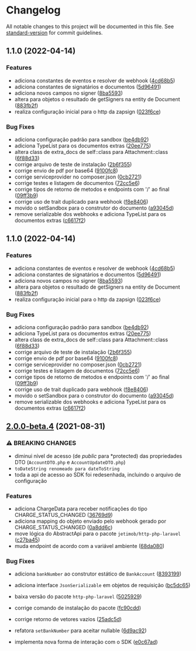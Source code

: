 # Changelog

All notable changes to this project will be documented in this file. See [standard-version](https://github.com/conventional-changelog/standard-version) for commit guidelines.

## 1.1.0 (2022-04-14)


### Features

* adiciona constantes de eventos e resolver de webhook ([4cd68b5](https://github.com/jetimob/zapsign-sdk-php-laravel/commit/4cd68b543b8af516419c9c8d6ddd66e8390534fa))
* adiciona constantes de signatários e documentos ([5d96491](https://github.com/jetimob/zapsign-sdk-php-laravel/commit/5d96491b7e881d55d6e9e1368ac462c62c1ed2b2))
* adiciona novos campos no signer ([8ba5593](https://github.com/jetimob/zapsign-sdk-php-laravel/commit/8ba55931a0780b39404ee834152a5a8576521792))
* altera para objetos o resultado de getSigners na entity de Document ([883fb2f](https://github.com/jetimob/zapsign-sdk-php-laravel/commit/883fb2f615c6cdeb482b3568f13d8591f3dc2651))
* realiza configuração inicial para o http da zapsign ([023f6ce](https://github.com/jetimob/zapsign-sdk-php-laravel/commit/023f6ce99c123520d1c13290db52f6ba80376d74))


### Bug Fixes

* adiciona configuração padrão para sandbox ([be4db92](https://github.com/jetimob/zapsign-sdk-php-laravel/commit/be4db92464bed73d432ae8b149fa0ac850248751))
* adiciona TypeList para os documentos extras ([20ee775](https://github.com/jetimob/zapsign-sdk-php-laravel/commit/20ee775f9ef2d00897b8291f00b1269f9580cd27))
* altera class de extra_docs de self::class para Attachment::class ([6f88d33](https://github.com/jetimob/zapsign-sdk-php-laravel/commit/6f88d3377beff576ce4f60b0a078e0ef16d9d9b7))
* corrige arquivo de teste de instalação ([2b6f355](https://github.com/jetimob/zapsign-sdk-php-laravel/commit/2b6f355416e3ee1f8d6f194b3cd17f39d05fe869))
* corrige envio de pdf por base64 ([9100fc8](https://github.com/jetimob/zapsign-sdk-php-laravel/commit/9100fc8d5a1bee0ded359bfe21927900df261804))
* corrige serviceprovider no composer.json ([0cb2721](https://github.com/jetimob/zapsign-sdk-php-laravel/commit/0cb2721dc2f56ca103b973376344d99d1ff767f8))
* corrige testes e listagem de documentos ([72cc5e6](https://github.com/jetimob/zapsign-sdk-php-laravel/commit/72cc5e66d866122bae7ae320453da84a38593d55))
* corrige tipos de retorno de metodos e endpoints com '/' ao final ([09ff3b9](https://github.com/jetimob/zapsign-sdk-php-laravel/commit/09ff3b9622ce562e66a9094a64921b534ca0d415))
* corrige uso de trait duplicado para webhook ([f8e8406](https://github.com/jetimob/zapsign-sdk-php-laravel/commit/f8e840623a216e5d04216b4f0ea566675b288831))
* movido o setSandbox para o construtor do documento ([a93045d](https://github.com/jetimob/zapsign-sdk-php-laravel/commit/a93045d0835072f45183ee5127ba079df5c38802))
* remove serializable dos webhooks e adiciona TypeList para os documentos extras ([c6617f2](https://github.com/jetimob/zapsign-sdk-php-laravel/commit/c6617f2d1c44b7ac16d869059790a91cd1f4bccc))

## 1.1.0 (2022-04-14)


### Features

* adiciona constantes de eventos e resolver de webhook ([4cd68b5](https://github.com/jetimob/zapsign-sdk-php-laravel/commit/4cd68b543b8af516419c9c8d6ddd66e8390534fa))
* adiciona constantes de signatários e documentos ([5d96491](https://github.com/jetimob/zapsign-sdk-php-laravel/commit/5d96491b7e881d55d6e9e1368ac462c62c1ed2b2))
* adiciona novos campos no signer ([8ba5593](https://github.com/jetimob/zapsign-sdk-php-laravel/commit/8ba55931a0780b39404ee834152a5a8576521792))
* altera para objetos o resultado de getSigners na entity de Document ([883fb2f](https://github.com/jetimob/zapsign-sdk-php-laravel/commit/883fb2f615c6cdeb482b3568f13d8591f3dc2651))
* realiza configuração inicial para o http da zapsign ([023f6ce](https://github.com/jetimob/zapsign-sdk-php-laravel/commit/023f6ce99c123520d1c13290db52f6ba80376d74))


### Bug Fixes

* adiciona configuração padrão para sandbox ([be4db92](https://github.com/jetimob/zapsign-sdk-php-laravel/commit/be4db92464bed73d432ae8b149fa0ac850248751))
* adiciona TypeList para os documentos extras ([20ee775](https://github.com/jetimob/zapsign-sdk-php-laravel/commit/20ee775f9ef2d00897b8291f00b1269f9580cd27))
* altera class de extra_docs de self::class para Attachment::class ([6f88d33](https://github.com/jetimob/zapsign-sdk-php-laravel/commit/6f88d3377beff576ce4f60b0a078e0ef16d9d9b7))
* corrige arquivo de teste de instalação ([2b6f355](https://github.com/jetimob/zapsign-sdk-php-laravel/commit/2b6f355416e3ee1f8d6f194b3cd17f39d05fe869))
* corrige envio de pdf por base64 ([9100fc8](https://github.com/jetimob/zapsign-sdk-php-laravel/commit/9100fc8d5a1bee0ded359bfe21927900df261804))
* corrige serviceprovider no composer.json ([0cb2721](https://github.com/jetimob/zapsign-sdk-php-laravel/commit/0cb2721dc2f56ca103b973376344d99d1ff767f8))
* corrige testes e listagem de documentos ([72cc5e6](https://github.com/jetimob/zapsign-sdk-php-laravel/commit/72cc5e66d866122bae7ae320453da84a38593d55))
* corrige tipos de retorno de metodos e endpoints com '/' ao final ([09ff3b9](https://github.com/jetimob/zapsign-sdk-php-laravel/commit/09ff3b9622ce562e66a9094a64921b534ca0d415))
* corrige uso de trait duplicado para webhook ([f8e8406](https://github.com/jetimob/zapsign-sdk-php-laravel/commit/f8e840623a216e5d04216b4f0ea566675b288831))
* movido o setSandbox para o construtor do documento ([a93045d](https://github.com/jetimob/zapsign-sdk-php-laravel/commit/a93045d0835072f45183ee5127ba079df5c38802))
* remove serializable dos webhooks e adiciona TypeList para os documentos extras ([c6617f2](https://github.com/jetimob/zapsign-sdk-php-laravel/commit/c6617f2d1c44b7ac16d869059790a91cd1f4bccc))

## [2.0.0-beta.4](https://github.com/jetimob/juno-sdk-php-laravel/compare/v1.1.2...v2.0.0-beta.4) (2021-08-31)


### ⚠ BREAKING CHANGES

* diminui nível de acesso (de *public* para *protected) das propriedades DTO (`AccountDTO.php` e `AccountUpdateDTO.php`)
* `toDateString renomeado para dateToString`
* toda a api de acesso ao SDK foi redesenhada, incluindo o arquivo de configuração

### Features

* adiciona ChargeData para receber notificações do tipo CHARGE_STATUS_CHANGED ([36769d9](https://github.com/jetimob/juno-sdk-php-laravel/commit/36769d913eb46eae864f86dd8dc618033f186acd))
* adiciona mapping do objeto enviado pelo webhook gerado por CHARGE_STATUS_CHANGED ([0a8dd6c](https://github.com/jetimob/juno-sdk-php-laravel/commit/0a8dd6c6301651b45d6af6c556820abd0e2a39fc))
* move lógica do AbstractApi para o pacote `jetimob/http-php-laravel` ([c27ba45](https://github.com/jetimob/juno-sdk-php-laravel/commit/c27ba456c1a1c16c6acfa2a704d7b4a82942a3cb))
* muda endpoint de acordo com a variável ambiente ([68da080](https://github.com/jetimob/juno-sdk-php-laravel/commit/68da0807f9b73c36091b226bb4796105ea8c4575))


### Bug Fixes

* adiciona `bankNumber` ao construtor estático de `BankAccount` ([8393199](https://github.com/jetimob/juno-sdk-php-laravel/commit/83931996e98faf3a1e7d9dbe51d5f48a9f1dcec1))
* adiciona interface `JsonSerializable` em objetos de requisição ([bc5dc65](https://github.com/jetimob/juno-sdk-php-laravel/commit/bc5dc6527311bbb36b3e646cd627f5d83e886421))
* baixa versão do pacote `http-php-laravel` ([5025929](https://github.com/jetimob/juno-sdk-php-laravel/commit/50259293ac3cdaebe567c28b83da3c209f6be00b))
* corrige comando de instalação do pacote ([fc90cdd](https://github.com/jetimob/juno-sdk-php-laravel/commit/fc90cddc39f1eac4eef25938126c1fd5c9ddc43a))
* corrige retorno de vetores vazios ([25adc5d](https://github.com/jetimob/juno-sdk-php-laravel/commit/25adc5d34d307d14ca03efac536aed24ddb69548))
* refatora `setBankNumber` para aceitar nullable ([6d9ac92](https://github.com/jetimob/juno-sdk-php-laravel/commit/6d9ac921cb055d435bd15cf7905c9f76850928e5))


* implementa nova forma de interação com o SDK ([e0c67ad](https://github.com/jetimob/juno-sdk-php-laravel/commit/e0c67ad15207df939c3e9cd466ba61cd6cabdebc))
